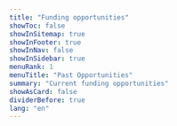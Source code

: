 ```yaml
---
title: "Funding opportunities"
showToc: false
showInSitemap: true
showInFooter: true
showInNav: false
showInSidebar: true
menuRank: 1
menuTitle: "Past Opportunities"
summary: "Current funding opportunities"
showAsCard: false
dividerBefore: true
lang: "en"
---
```



<NofoList/>
